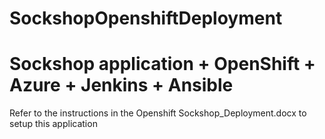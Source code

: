 # SockshopOpenshiftDeployment

# Sockshop application + OpenShift + Azure + Jenkins + Ansible
Refer to the instructions in the Openshift Sockshop_Deployment.docx to setup this application
